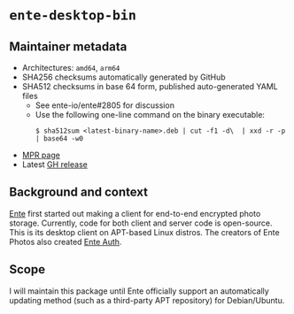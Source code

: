 # `ente-desktop-bin`
## Maintainer metadata
* Architectures: `amd64`, `arm64`
* SHA256 checksums automatically generated by GitHub
* SHA512 checksums in base 64 form, published auto-generated YAML files
    * See ente-io/ente#2805 for discussion
    * Use the following one-line command on the binary executable:
      ```
      $ sha512sum <latest-binary-name>.deb | cut -f1 -d\  | xxd -r -p | base64 -w0
      ```
* [MPR page](https://mpr.makedeb.org/packages/ente-desktop-bin)
* Latest [GH release](https://github.com/ente-io/photos-desktop/releases/latest)

## Background and context
[Ente](https://ente.io/) first started out making a client for end-to-end
encrypted photo storage.  Currently, code for both client and server code is
open-source.  This is its desktop client on APT-based Linux distros.  The
creators of Ente Photos also created [Ente Auth](https://ente.io/auth/).

## Scope
I will maintain this package until Ente officially support an automatically
updating method (such as a third-party APT repository) for Debian/Ubuntu.

